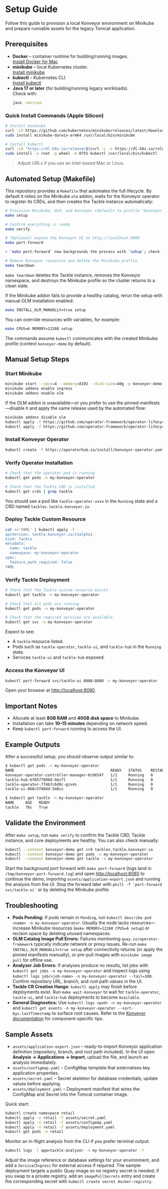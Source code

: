 # Setup Guide

Follow this guide to provision a local Konveyor environment on Minikube and prepare runnable assets for the legacy Tomcat application.

## Prerequisites

- **Docker** – container runtime for building/running images.  
  [Install Docker for Mac](https://docs.docker.com/desktop/install/mac/)
- **minikube** – local Kubernetes cluster.  
  [Install minikube](https://minikube.sigs.k8s.io/docs/start/)
- **kubectl** – Kubernetes CLI.  
  [Install kubectl](https://kubernetes.io/docs/tasks/tools/)
- **Java 17 or later** (for building/running legacy workloads).  
  Check with:
  ```bash
  java -version
  ```

### Quick Install Commands (Apple Silicon)

```bash
# Install minikube
curl -LO https://github.com/kubernetes/minikube/releases/latest/download/minikube-darwin-arm64
sudo install minikube-darwin-arm64 /usr/local/bin/minikube

# Install kubectl
curl -LO "https://dl.k8s.io/release/$(curl -L -s https://dl.k8s.io/release/stable.txt)/bin/darwin/arm64/kubectl"
sudo install -o root -g wheel -m 0755 kubectl /usr/local/bin/kubectl
```
> Adjust URLs if you use an Intel-based Mac or Linux.

## Automated Setup (Makefile)

This repository provides a `Makefile` that automates the full lifecycle. By default it relies on the Minikube `olm` addon, waits for the Konveyor operator to register its CRDs, and then creates the Tackle instance automatically:

```bash
# Provision Minikube, OLM, and Konveyor (defaults to profile "konveyor-demo")
make setup

# Confirm everything is ready
make verify

# (Optional) expose the Konveyor UI on http://localhost:8080
make port-forward

> `make port-forward` now backgrounds the process with `nohup`; check `/tmp/konveyor-port-forward.log` for details and use `pkill -f 'port-forward svc/tackle-ui'` to stop it when you’re done.

# Remove Konveyor resources and delete the Minikube profile
make teardown
```

`make teardown` deletes the Tackle instance, removes the Konveyor namespace, and destroys the Minikube profile so the cluster returns to a clean slate.

If the Minikube addon fails to provide a healthy catalog, rerun the setup with manual OLM installation enabled:

```bash
make INSTALL_OLM_MANUALLY=true setup
```

You can override resources with variables, for example:

```bash
make CPUS=6 MEMORY=12288 setup
```

The commands assume `kubectl` communicates with the created Minikube profile (context `konveyor-demo` by default).

## Manual Setup Steps

### Start Minikube

```bash
minikube start --cpus=4 --memory=8192 --disk-size=40g -p konveyor-demo
minikube addons enable ingress
minikube addons enable olm
```

If the OLM addon is unavailable—or you prefer to use the pinned manifests—disable it and apply the same release used by the automated flow:

```bash
minikube addons disable olm
kubectl apply -f https://github.com/operator-framework/operator-lifecycle-manager/releases/download/v0.25.0/crds.yaml
kubectl apply -f https://github.com/operator-framework/operator-lifecycle-manager/releases/download/v0.25.0/olm.yaml
```

### Install Konveyor Operator

```bash
kubectl create -f https://operatorhub.io/install/konveyor-operator.yaml
```

### Verify Operator Installation

```bash
# Check that the operator pod is running
kubectl get pods -n my-konveyor-operator

# Check that the Tackle CRD is installed
kubectl get crds | grep tackle
```

You should see a pod like `tackle-operator-xxxx` in the `Running` state and a CRD named `tackles.tackle.konveyor.io`.

### Deploy Tackle Custom Resource

```bash
cat <<'YAML' | kubectl apply -f -
apiVersion: tackle.konveyor.io/v1alpha1
kind: Tackle
metadata:
  name: tackle
  namespace: my-konveyor-operator
spec:
  feature_auth_required: false
YAML
```

### Verify Tackle Deployment

```bash
# Check that the Tackle custom resource exists
kubectl get tackle -n my-konveyor-operator

# Check that all pods are running
kubectl get pods -n my-konveyor-operator

# Check that the required services are available
kubectl get svc -n my-konveyor-operator
```

Expect to see:

- A `tackle` resource listed.
- Pods such as `tackle-operator`, `tackle-ui`, and `tackle-hub` in the `Running` state.
- Services `tackle-ui` and `tackle-hub` exposed.

### Access the Konveyor UI

```bash
kubectl port-forward svc/tackle-ui 8080:8080 -n my-konveyor-operator
```

Open your browser at [http://localhost:8080](http://localhost:8080).

## Important Notes

- Allocate at least **8GB RAM** and **40GB disk space** to Minikube.
- Installation can take **10–15 minutes** depending on network speed.
- Keep `kubectl port-forward` running to access the UI.

## Example Outputs

After a successful setup, you should observe output similar to:

```bash
$ kubectl get pods -n my-konveyor-operator
NAME                                           READY   STATUS    RESTARTS   AGE
konveyor-operator-controller-manager-6cb6547   1/1     Running   0          2m13s
tackle-hub-6f85778968-b6z7l                    1/1     Running   0          82s
tackle-operator-7f4b7c6d9c-gzv4s               1/1     Running   0          82s
tackle-ui-866c5f484d-5m8cs                     1/1     Running   0          82s
```

```bash
$ kubectl get tackle -n my-konveyor-operator
NAME     AGE   READY
tackle   78s   True
```

## Validate the Environment

After `make setup`, run `make verify` to confirm the Tackle CRD, Tackle instance, and core deployments are healthy. You can also check manually:

```bash
kubectl --context konveyor-demo get crd tackles.tackle.konveyor.io
kubectl --context konveyor-demo get pods -n my-konveyor-operator
kubectl --context konveyor-demo get tackle -n my-konveyor-operator
```

Start the background port forward with `make port-forward` (logs land in `/tmp/konveyor-port-forward.log`) and open [http://localhost:8080](http://localhost:8080) to continue the demo, importing `assets/application-export.json` and running the analysis from the UI. Stop the forward later with `pkill -f 'port-forward svc/tackle-ui'` or by deleting the Minikube profile.

## Troubleshooting

- **Pods Pending:** If pods remain in `Pending`, run `kubectl describe pod <name> -n my-konveyor-operator`. Usually the node lacks resources—increase Minikube resources (`make MEMORY=12288 CPUS=6 setup`) or reclaim space by deleting unused namespaces.
- **OLM Catalog Image Pull Errors:** Failures mentioning `quay.io/operator-framework` typically indicate network or proxy issues. Re-run `make INSTALL_OLM_MANUALLY=true setup` after connectivity returns (or apply the pinned manifests manually), or pre-pull images with `minikube image pull` for offline use.
- **Analyzer Job Errors:** If analyses produce no results, list jobs with `kubectl get jobs -n my-konveyor-operator` and inspect logs using `kubectl logs job/<job-name> -n my-konveyor-operator --tail=100`. Confirm repository URL, branch, and root path values in the UI.
- **Tackle CR Creation Hangs:** `kubectl apply` may finish before deployments exist. Run `make wait-konveyor` to wait for `tackle-operator`, `tackle-ui`, and `tackle-hub` deployments to become `Available`.
- **General Diagnostics:** Use `kubectl logs <pod> -n my-konveyor-operator` and `kubectl get events -n my-konveyor-operator --sort-by=.lastTimestamp` to surface root causes. Refer to the [Konveyor documentation](https://konveyor.github.io/tackle2-operator/) for component-specific tips.

## Sample Assets

- `assets/application-export.json` – ready-to-import Konveyor application definition (repository, branch, and root path included). In the UI open **Analysis → Applications → Import**, upload the file, and launch an analysis immediately.
- `assets/configmap.yaml` – ConfigMap template that externalises key application properties.
- `assets/secret.yaml` – Secret skeleton for database credentials; update values before applying.
- `assets/deployment.yaml` – Deployment manifest that wires the ConfigMap and Secret into the Tomcat container image.

Quick start:

```bash
kubectl create namespace retail
kubectl apply -n retail -f assets/secret.yaml
kubectl apply -n retail -f assets/configmap.yaml
kubectl apply -n retail -f assets/deployment.yaml
kubectl get pods -n retail
```

Monitor an in-flight analysis from the CLI if you prefer terminal output:

```bash
kubectl logs -l app=tackle-analyzer -n my-konveyor-operator -f
```

Adjust the image reference or database settings for your environment, and add a `Service`/`Ingress` for external access if required. The sample deployment targets a public Quay image so no registry secret is needed; if you swap to a private registry, add an `imagePullSecrets` entry and create the corresponding secret with `kubectl create secret docker-registry`.
